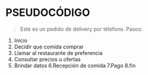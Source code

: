 # PSEUDOCÓDIGO

>Este es un pedido de delivery por télefono. Pasos:

1. Inicio 
2. Decidir que comida comprar
3. Llamar al restaurante de preferencia
4. Consultar precios u ofertas 
5. Brindar datos
6.Recepción de comida
7.Pago
8.fin